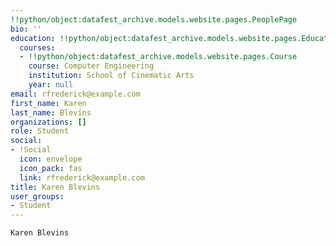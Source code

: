 ```yaml
---
!!python/object:datafest_archive.models.website.pages.PeoplePage
bio: ''
education: !!python/object:datafest_archive.models.website.pages.Education
  courses:
  - !!python/object:datafest_archive.models.website.pages.Course
    course: Computer Engineering
    institution: School of Cinematic Arts
    year: null
email: rfrederick@example.com
first_name: Karen
last_name: Blevins
organizations: []
role: Student
social:
- !Social
  icon: envelope
  icon_pack: fas
  link: rfrederick@example.com
title: Karen Blevins
user_groups:
- Student
---
```


    Karen Blevins
    
